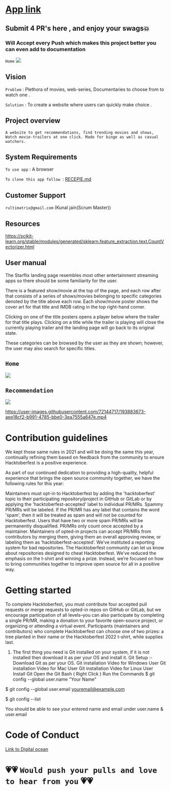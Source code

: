 # [App link](https://starflix-movies-5a210.firebaseapp.com)
## Submit 4 PR's here , and enjoy your swags💥
### Will Accept every Push which makes this project better you can even add to documentation 


 `Home`
![](https://github.com/kunaljainwin/Starflix/blob/e41f7dcfd31288fa2c834f241cd90f5477fd34d1/home_ss.png)
## Vision
`Problem` : Plethora of movies, web-series, Documentaries to choose from to watch one .

`Solution` : To create a website where  users can quickly make choice .


## Project overview
`A website to get recommendations, find trending movies and shows, Watch movie-trailers at one click. Made for binge as well as casual watchers.`

## System Requirements
`To use app` : A browser

`To clone this app follow `: [RECEPIE.md](https://github.com/kunaljainwin/Starflix/blob/master/RECEPIE.md)

## Customer Support 

```rultimatrix@gmail.com```   (Kunal jain(Scrum Master))
## Resources
https://scikit-learn.org/stable/modules/generated/sklearn.feature_extraction.text.CountVectorizer.html
## User manual
The Starflix landing page resembles most other entertainment streaming apps so there should be some familiarity for the user.

There is a featured show/movie at the top of the page, and each row after that consists of a series of shows/movies belonging to specific categories denoted by the title above each row.
Each show/movie poster shows the cover art for that title and IMDB rating in the top right-hand corner.

Clicking on one of the title posters opens a player below where the trailer for that title plays. Clicking on a title while the trailer is playing will close the currently playing trailer and the landing page will go back to its original state.

These categories can be browsed by the user as they are shown; however, the user may also search for specific titles.

 ## `Home`
![](https://github.com/kunaljainwin/Starflix/blob/e41f7dcfd31288fa2c834f241cd90f5477fd34d1/home_ss.png)
 ## `Recommendation`
![](https://github.com/kunaljainwin/Starflix/blob/7a4ce83ef340f66e11de6c1ec13f1b1f3881aeaf/recommend_ss.png)


https://user-images.githubusercontent.com/72144717/193883673-aee18cf2-b991-4785-bbe0-3ea7555a647e.mp4


# Contribution guidelines
 We kept those same rules in 2021 and will be doing the same this year, continually refining them based on feedback from the community to ensure Hacktoberfest is a positive experience.

As part of our continued dedication to providing a high-quality, helpful experience that brings the open source community together, we have the following rules for this year:

Maintainers must opt-in to Hacktoberfest by adding the 'hacktoberfest' topic to their participating repository/project in GitHub or GitLab or by applying the 'hacktoberfest-accepted' label to individual PR/MRs.
Spammy PR/MRs will be labeled. If the PR/MR has any label that contains the word 'spam', then it will be treated as spam and will not be counted for Hacktoberfest. Users that have two or more spam PR/MRs will be permanently disqualified.
PR/MRs only count once accepted by a maintainer. Maintainers of opted-in projects can accept PR/MRs from contributors by merging them, giving them an overall approving review, or labeling them as ‘hacktoberfest-accepted’.
We’ve instituted a reporting system for bad repositories. The Hacktoberfest community can let us know about repositories designed to cheat Hacktoberfest. 
We’ve reduced the emphasis on the t-shirt and winning a prize. Instead, we’re focused on how to bring communities together to improve open source for all in a positive way.


# Getting started

To complete Hacktoberfest, you must contribute four accepted pull requests or merge requests to opted-in repos on GitHub or GitLab, but we encourage participation of all levels–you can also participate by completing a single PR/MR, making a donation to your favorite open-source project, or organizing or attending a virtual event. Participants (maintainers and contributors) who complete Hacktoberfest can choose one of two prizes: a tree planted in their name or the Hacktoberfest 2022 t-shirt, while supplies last.

1. The first thing you need is Git installed on your system, if it is not installed then download it as per your OS and install it.
Git Setup :-
Download Git as per your OS.
Git installation Video for Windows User
Git installation Video for Mac User
Git installation Video for Linux User
Install Git
Open the Git Bash ( Right Click )
Run the Commands
$ git config --global user.name "Your Name"

$ git config --global user.email youremail@example.com

$ git config --list

You should be able to see your entered name and email under user.name & user.email

# Code of Conduct

 [Link to Digital ocean ](https://www.digitalocean.com/blog/hacktoberfest-2022-your-mission-for-open-source)
               
  # 💗💗 `Would push your pulls and love to hear from you`  💗💗
    
